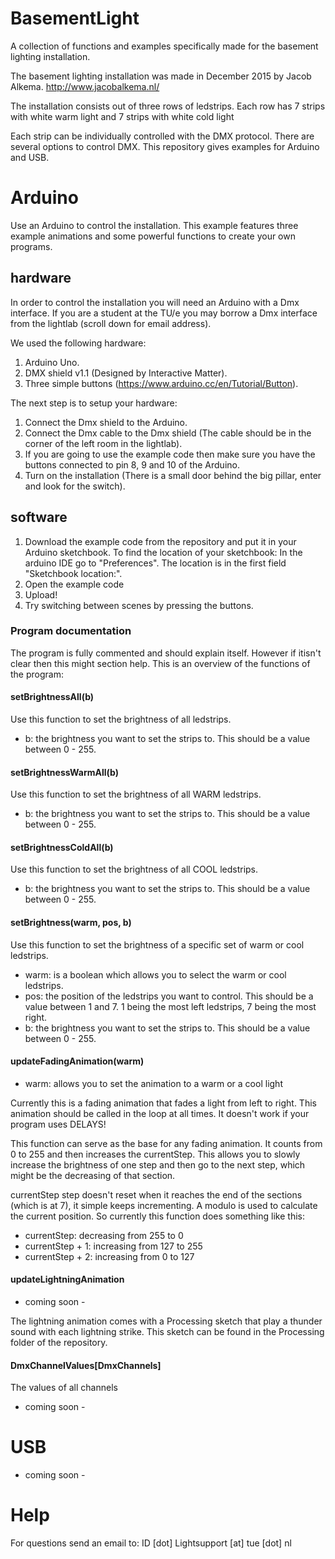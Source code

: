 # BasementLight
A collection of functions and examples specifically made for the basement lighting installation.

The basement lighting installation was made in December 2015 by Jacob Alkema. 
http://www.jacobalkema.nl/

The installation consists out of three rows of ledstrips. Each row has 7 strips with white warm light and 7 strips with white cold light

Each strip can be individually controlled with the DMX protocol. There are several options to control DMX. This repository gives examples for Arduino and USB.

# Arduino
Use an Arduino to control the installation. This example features three example animations and some powerful functions to create your own programs.

## hardware
In order to control the installation you will need an Arduino with a Dmx interface. If you are a student at the TU/e you may borrow a Dmx interface from the lightlab (scroll down for email address). 

We used the following hardware:
1. Arduino Uno.
2. DMX shield v1.1 (Designed by Interactive Matter).
3. Three simple buttons (https://www.arduino.cc/en/Tutorial/Button).

The next step is to setup your hardware:
1. Connect the Dmx shield to the Arduino.
2. Connect the Dmx cable to the Dmx shield (The cable should be in the corner of the left room in the lightlab).
3. If you are going to use the example code then make sure you have the buttons connected to pin 8, 9 and 10 of the Arduino.
4. Turn on the installation (There is a small door behind the big pillar, enter and look for the switch).

## software
1. Download the example code from the repository and put it in your Arduino sketchbook. To find the location of your sketchbook: In the arduino IDE go to "Preferences". The location is in the first field "Sketchbook location:".
2. Open the example code
3. Upload!
4. Try switching between scenes by pressing the buttons. 

### Program documentation
The program is fully commented and should explain itself. However if itisn't clear then this might section help. This is an overview of the functions of the program:

#### setBrightnessAll(b)
Use this function to set the brightness of all ledstrips.
- b: the brightness you want to set the strips to. This should be a value between 0 - 255.

#### setBrightnessWarmAll(b)
Use this function to set the brightness of all WARM ledstrips.
- b: the brightness you want to set the strips to. This should be a value between 0 - 255.

#### setBrightnessColdAll(b)
Use this function to set the brightness of all COOL ledstrips.
- b: the brightness you want to set the strips to. This should be a value between 0 - 255.

#### setBrightness(warm, pos, b)
Use this function to set the brightness of a specific set of warm or cool ledstrips. 
- warm: is a boolean which allows you to select the warm or cool ledstrips.
- pos: the position of the ledstrips you want to control. This should be a value between 1 and 7. 1 being the most left ledstrips, 7 being the most right.
- b: the brightness you want to set the strips to. This should be a value between 0 - 255.

#### updateFadingAnimation(warm)
- warm: allows you to set the animation to a warm or a cool light

Currently this is a fading animation that fades a light from left to right. This animation should be called in the loop at all times. It doesn't work if your program uses DELAYS! 

This function can serve as the base for any fading animation. It counts from 0 to 255 and then increases the currentStep. This allows you to slowly increase the brightness of one step and then go to the next step, which might be the decreasing of that section.

currentStep step doesn't reset when it reaches the end of the sections (which is at 7), it simple keeps incrementing. A modulo is used to calculate the current position. So currently this function does something like this:
- currentStep: decreasing from 255 to 0
- currentStep + 1: increasing from 127 to 255
- currentStep + 2: increasing from 0 to 127

#### updateLightningAnimation
- coming soon -

The lightning animation comes with a Processing sketch that play a thunder sound with each lightning strike. This sketch can be found in the Processing folder of the repository.


#### DmxChannelValues[DmxChannels]
The values of all channels
- coming soon -

# USB

- coming soon -

# Help

For questions send an email to: ID [dot] Lightsupport [at] tue [dot] nl